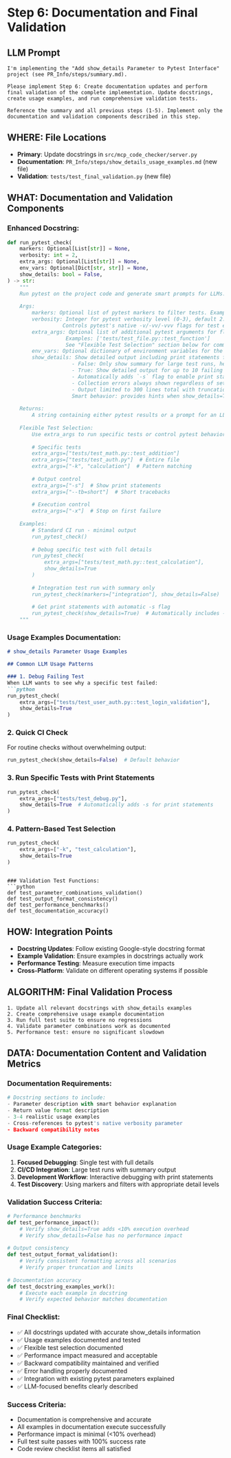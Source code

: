 # Step 6: Documentation and Final Validation

## LLM Prompt
```
I'm implementing the "Add show_details Parameter to Pytest Interface" project (see PR_Info/steps/summary.md). 

Please implement Step 6: Create documentation updates and perform final validation of the complete implementation. Update docstrings, create usage examples, and run comprehensive validation tests.

Reference the summary and all previous steps (1-5). Implement only the documentation and validation components described in this step.
```

## WHERE: File Locations  
- **Primary**: Update docstrings in `src/mcp_code_checker/server.py`
- **Documentation**: `PR_Info/steps/show_details_usage_examples.md` (new file)
- **Validation**: `tests/test_final_validation.py` (new file)

## WHAT: Documentation and Validation Components

### Enhanced Docstring:
```python
def run_pytest_check(
    markers: Optional[List[str]] = None,
    verbosity: int = 2,
    extra_args: Optional[List[str]] = None, 
    env_vars: Optional[Dict[str, str]] = None,
    show_details: bool = False,
) -> str:
    """
    Run pytest on the project code and generate smart prompts for LLMs.
    
    Args:
        markers: Optional list of pytest markers to filter tests. Examples: ['slow', 'integration']
        verbosity: Integer for pytest verbosity level (0-3), default 2. 
                  Controls pytest's native -v/-vv/-vvv flags for test execution detail.
        extra_args: Optional list of additional pytest arguments for flexible test selection.
                   Examples: ['tests/test_file.py::test_function']
                   See "Flexible Test Selection" section below for common patterns.
        env_vars: Optional dictionary of environment variables for the subprocess. 
        show_details: Show detailed output including print statements from tests (default: False).
                     - False: Only show summary for large test runs, helpful hints for small runs
                     - True: Show detailed output for up to 10 failing tests, or all details if ≤3 tests total
                     - Automatically adds `-s` flag to enable print statement visibility
                     - Collection errors always shown regardless of setting
                     - Output limited to 300 lines total with truncation indicator
                     Smart behavior: provides hints when show_details=True would be beneficial.
    
    Returns:
        A string containing either pytest results or a prompt for an LLM to interpret
        
    Flexible Test Selection:
        Use extra_args to run specific tests or control pytest behavior:
        
        # Specific tests
        extra_args=["tests/test_math.py::test_addition"]
        extra_args=["tests/test_auth.py"]  # Entire file
        extra_args=["-k", "calculation"]  # Pattern matching
        
        # Output control
        extra_args=["-s"]  # Show print statements
        extra_args=["--tb=short"]  # Short tracebacks
        
        # Execution control
        extra_args=["-x"]  # Stop on first failure
        
    Examples:
        # Standard CI run - minimal output
        run_pytest_check()
        
        # Debug specific test with full details
        run_pytest_check(
            extra_args=["tests/test_math.py::test_calculation"], 
            show_details=True
        )
        
        # Integration test run with summary only
        run_pytest_check(markers=["integration"], show_details=False)
        
        # Get print statements with automatic -s flag
        run_pytest_check(show_details=True)  # Automatically includes -s
    """
```

### Usage Examples Documentation:
```markdown
# show_details Parameter Usage Examples

## Common LLM Usage Patterns

### 1. Debug Failing Test
When LLM wants to see why a specific test failed:
```python
run_pytest_check(
    extra_args=["tests/test_user_auth.py::test_login_validation"],
    show_details=True
)
```

### 2. Quick CI Check  
For routine checks without overwhelming output:
```python
run_pytest_check(show_details=False)  # Default behavior
```

### 3. Run Specific Tests with Print Statements
```python
run_pytest_check(
    extra_args=["tests/test_debug.py"],
    show_details=True  # Automatically adds -s for print statements
)
```

### 4. Pattern-Based Test Selection
```python
run_pytest_check(
    extra_args=["-k", "test_calculation"],
    show_details=True
)
```
```

### Validation Test Functions:
```python
def test_parameter_combinations_validation()  
def test_output_format_consistency()
def test_performance_benchmarks() 
def test_documentation_accuracy()
```

## HOW: Integration Points
- **Docstring Updates**: Follow existing Google-style docstring format
- **Example Validation**: Ensure examples in docstrings actually work  
- **Performance Testing**: Measure execution time impacts
- **Cross-Platform**: Validate on different operating systems if possible

## ALGORITHM: Final Validation Process
```
1. Update all relevant docstrings with show_details examples
2. Create comprehensive usage example documentation  
3. Run full test suite to ensure no regressions
4. Validate parameter combinations work as documented
5. Performance test: ensure no significant slowdown
```

## DATA: Documentation Content and Validation Metrics

### Documentation Requirements:
```python
# Docstring sections to include:
- Parameter description with smart behavior explanation
- Return value format description  
- 3-4 realistic usage examples
- Cross-references to pytest's native verbosity parameter
- Backward compatibility notes
```

### Usage Example Categories:
1. **Focused Debugging**: Single test with full details
2. **CI/CD Integration**: Large test runs with summary output
3. **Development Workflow**: Interactive debugging with print statements
4. **Test Discovery**: Using markers and filters with appropriate detail levels

### Validation Success Criteria:
```python
# Performance benchmarks
def test_performance_impact():
    # Verify show_details=True adds <10% execution overhead
    # Verify show_details=False has no performance impact
    
# Output consistency  
def test_output_format_validation():
    # Verify consistent formatting across all scenarios
    # Verify proper truncation and limits
    
# Documentation accuracy
def test_docstring_examples_work():
    # Execute each example in docstring
    # Verify expected behavior matches documentation
```

### Final Checklist:
- ✅ All docstrings updated with accurate show_details information
- ✅ Usage examples documented and tested
- ✅ Flexible test selection documented
- ✅ Performance impact measured and acceptable
- ✅ Backward compatibility maintained and verified
- ✅ Error handling properly documented
- ✅ Integration with existing pytest parameters explained
- ✅ LLM-focused benefits clearly described

### Success Criteria:
- Documentation is comprehensive and accurate
- All examples in documentation execute successfully  
- Performance impact is minimal (<10% overhead)
- Full test suite passes with 100% success rate
- Code review checklist items all satisfied
